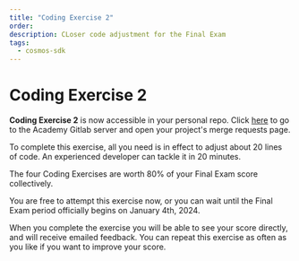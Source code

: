 ```yaml
---
title: "Coding Exercise 2"
order:
description: CLoser code adjustment for the Final Exam
tags:
  - cosmos-sdk
---
```


# Coding Exercise 2

**Coding Exercise 2** is now accessible in your personal repo. Click [here](https://git.academy.b9lab.com/ida-p5-final-exam/student-projects) to go to the Academy Gitlab server and open your project's merge requests page.

To complete this exercise, all you need is in effect to adjust about 20 lines of code. An experienced developer can tackle it in 20 minutes.

<HighlightBox type="note">

The four Coding Exercises are worth 80% of your Final Exam score collectively. 

You are free to attempt this exercise now, or you can wait until the Final Exam period officially begins on January 4th, 2024.

</HighlightBox>

When you complete the exercise you will be able to see your score directly, and will receive emailed feedback. You can repeat this exercise as often as you like if you want to improve your score.
